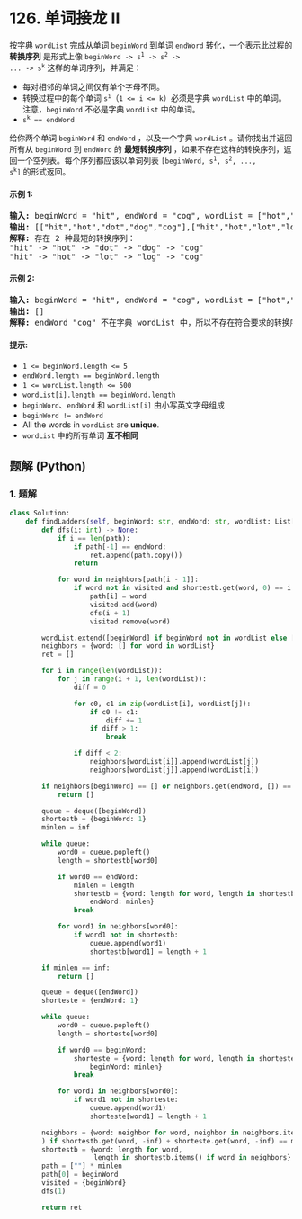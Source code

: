 # 126. 单词接龙 II
按字典 `wordList` 完成从单词 `beginWord` 到单词 `endWord` 转化，一个表示此过程的 **转换序列** 是形式上像 <code>beginWord -> s<sup>1</sup> -> s<sup>2</sup> -> ... -> s<sup>k</sup></code> 这样的单词序列，并满足：
* 每对相邻的单词之间仅有单个字母不同。
* 转换过程中的每个单词 <code>s<sup>i</sup></code>（`1 <= i <= k`）必须是字典 `wordList` 中的单词。注意，`beginWord` 不必是字典 `wordList` 中的单词。
* <code>s<sup>k</sup> == endWord</code>

给你两个单词 `beginWord` 和 `endWord` ，以及一个字典 `wordList` 。请你找出并返回所有从 `beginWord` 到 `endWord` 的 **最短转换序列** ，如果不存在这样的转换序列，返回一个空列表。每个序列都应该以单词列表 <code>[beginWord, s<sup>1</sup>, s<sup>2</sup>, ..., s<sup>k</sup>]</code> 的形式返回。

#### 示例 1:
<pre>
<strong>输入:</strong> beginWord = "hit", endWord = "cog", wordList = ["hot","dot","dog","lot","log","cog"]
<strong>输出:</strong> [["hit","hot","dot","dog","cog"],["hit","hot","lot","log","cog"]]
<strong>解释:</strong> 存在 2 种最短的转换序列：
"hit" -> "hot" -> "dot" -> "dog" -> "cog"
"hit" -> "hot" -> "lot" -> "log" -> "cog"
</pre>

#### 示例 2:
<pre>
<strong>输入:</strong> beginWord = "hit", endWord = "cog", wordList = ["hot","dot","dog","lot","log"]
<strong>输出:</strong> []
<strong>解释:</strong> endWord "cog" 不在字典 wordList 中，所以不存在符合要求的转换序列。
</pre>

#### 提示:
* `1 <= beginWord.length <= 5`
* `endWord.length == beginWord.length`
* `1 <= wordList.length <= 500`
* `wordList[i].length == beginWord.length`
* `beginWord`、`endWord` 和 `wordList[i]` 由小写英文字母组成
* `beginWord != endWord`
* All the words in `wordList` are **unique**.
* `wordList` 中的所有单词 **互不相同**

## 题解 (Python)

### 1. 题解
```Python
class Solution:
    def findLadders(self, beginWord: str, endWord: str, wordList: List[str]) -> List[List[str]]:
        def dfs(i: int) -> None:
            if i == len(path):
                if path[-1] == endWord:
                    ret.append(path.copy())
                return

            for word in neighbors[path[i - 1]]:
                if word not in visited and shortestb.get(word, 0) == i + 1:
                    path[i] = word
                    visited.add(word)
                    dfs(i + 1)
                    visited.remove(word)

        wordList.extend([beginWord] if beginWord not in wordList else [])
        neighbors = {word: [] for word in wordList}
        ret = []

        for i in range(len(wordList)):
            for j in range(i + 1, len(wordList)):
                diff = 0

                for c0, c1 in zip(wordList[i], wordList[j]):
                    if c0 != c1:
                        diff += 1
                    if diff > 1:
                        break

                if diff < 2:
                    neighbors[wordList[i]].append(wordList[j])
                    neighbors[wordList[j]].append(wordList[i])

        if neighbors[beginWord] == [] or neighbors.get(endWord, []) == []:
            return []

        queue = deque([beginWord])
        shortestb = {beginWord: 1}
        minlen = inf

        while queue:
            word0 = queue.popleft()
            length = shortestb[word0]

            if word0 == endWord:
                minlen = length
                shortestb = {word: length for word, length in shortestb.items() if length < minlen} | {
                    endWord: minlen}
                break

            for word1 in neighbors[word0]:
                if word1 not in shortestb:
                    queue.append(word1)
                    shortestb[word1] = length + 1

        if minlen == inf:
            return []

        queue = deque([endWord])
        shorteste = {endWord: 1}

        while queue:
            word0 = queue.popleft()
            length = shorteste[word0]

            if word0 == beginWord:
                shorteste = {word: length for word, length in shorteste.items() if length < minlen} | {
                    beginWord: minlen}
                break

            for word1 in neighbors[word0]:
                if word1 not in shorteste:
                    queue.append(word1)
                    shorteste[word1] = length + 1

        neighbors = {word: neighbor for word, neighbor in neighbors.items(
        ) if shortestb.get(word, -inf) + shorteste.get(word, -inf) == minlen + 1}
        shortestb = {word: length for word,
                     length in shortestb.items() if word in neighbors}
        path = [""] * minlen
        path[0] = beginWord
        visited = {beginWord}
        dfs(1)

        return ret
```
